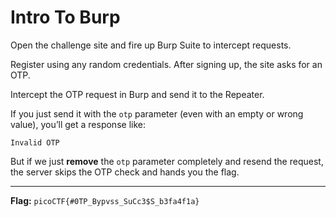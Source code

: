 # Intro To Burp

Open the challenge site and fire up Burp Suite to intercept requests.  
  
Register using any random credentials. After signing up, the site asks for an OTP.  
  
Intercept the OTP request in Burp and send it to the Repeater.  

If you just send it with the `otp` parameter (even with an empty or wrong value), you’ll get a response like:
```
Invalid OTP
```

But if we just **remove** the `otp` parameter completely and resend the request, the server skips the OTP check and hands you the flag.

---

**Flag:** `picoCTF{#0TP_Bypvss_SuCc3$S_b3fa4f1a}`
